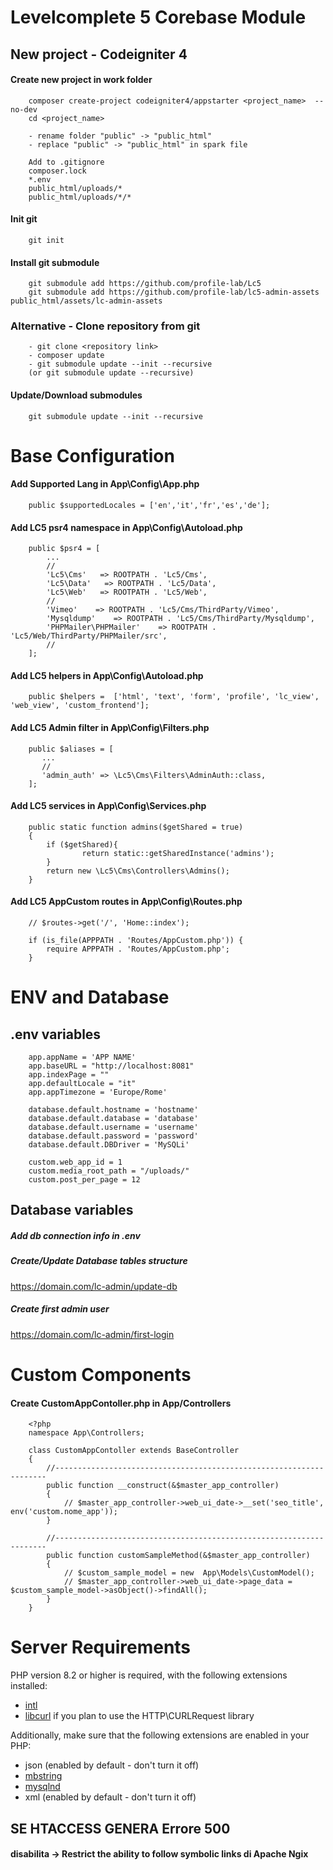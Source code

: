 # Levelcomplete 5 Corebase Module

## New project - Codeigniter 4

#### Create new project in work folder
        composer create-project codeigniter4/appstarter <project_name>  --no-dev
        cd <project_name>

        - rename folder "public" -> "public_html"
        - replace "public" -> "public_html" in spark file 

        Add to .gitignore
        composer.lock
        *.env
        public_html/uploads/*
        public_html/uploads/*/*

#### Init git

        git init

#### Install git submodule

        git submodule add https://github.com/profile-lab/Lc5
        git submodule add https://github.com/profile-lab/lc5-admin-assets public_html/assets/lc-admin-assets


### Alternative - Clone repository from git

        - git clone <repository link>
        - composer update
        - git submodule update --init --recursive 
        (or git submodule update --recursive)

#### Update/Download submodules 

        git submodule update --init --recursive

#
# Base Configuration 

#### Add Supported Lang in App\Config\App.php

        public $supportedLocales = ['en','it','fr','es','de'];

#### Add LC5 psr4 namespace in App\Config\Autoload.php
        
        public $psr4 = [
            ...
            //
            'Lc5\Cms'   => ROOTPATH . 'Lc5/Cms',
            'Lc5\Data'   => ROOTPATH . 'Lc5/Data',
            'Lc5\Web'   => ROOTPATH . 'Lc5/Web',
            //
            'Vimeo'    => ROOTPATH . 'Lc5/Cms/ThirdParty/Vimeo',
            'Mysqldump'    => ROOTPATH . 'Lc5/Cms/ThirdParty/Mysqldump',
            'PHPMailer\PHPMailer'    => ROOTPATH . 'Lc5/Web/ThirdParty/PHPMailer/src',
            //
        ];

#### Add LC5 helpers in App\Config\Autoload.php
        
        public $helpers =  ['html', 'text', 'form', 'profile', 'lc_view', 'web_view', 'custom_frontend'];


#### Add LC5 Admin filter in App\Config\Filters.php
        
        public $aliases = [
           ...
           //
           'admin_auth'	=> \Lc5\Cms\Filters\AdminAuth::class,
        ];


#### Add LC5 services in App\Config\Services.php

        public static function admins($getShared = true)
        {
            if ($getShared){
                    return static::getSharedInstance('admins');
            }
            return new \Lc5\Cms\Controllers\Admins();
        }

#### Add LC5 AppCustom routes in App\Config\Routes.php

        // $routes->get('/', 'Home::index');

        if (is_file(APPPATH . 'Routes/AppCustom.php')) {
            require APPPATH . 'Routes/AppCustom.php';
        }

#
# ENV and Database

## .env variables

        app.appName = 'APP NAME'
        app.baseURL = "http://localhost:8081"
        app.indexPage = ""
        app.defaultLocale = "it"
        app.appTimezone = 'Europe/Rome'

        database.default.hostname = 'hostname'
        database.default.database = 'database'
        database.default.username = 'username'
        database.default.password = 'password'
        database.default.DBDriver = 'MySQLi'

        custom.web_app_id = 1
        custom.media_root_path = "/uploads/"
        custom.post_per_page = 12

## Database variables

##### Add db connection info in .env 

##### Create/Update Database tables structure 
https://domain.com/lc-admin/update-db

##### Create first admin user
https://domain.com/lc-admin/first-login

#
# Custom Components

#### Create CustomAppContoller.php in App/Controllers

        <?php
        namespace App\Controllers;

        class CustomAppContoller extends BaseController
        {
            //--------------------------------------------------------------------
            public function __construct(&$master_app_controller)
            {
                // $master_app_controller->web_ui_date->__set('seo_title', env('custom.nome_app'));
            }
    
            //--------------------------------------------------------------------
            public function customSampleMethod(&$master_app_controller)
            {
                // $custom_sample_model = new  App\Models\CustomModel();
                // $master_app_controller->web_ui_date->page_data = $custom_sample_model->asObject()->findAll();
            }
        }





#
# Server Requirements

PHP version 8.2 or higher is required, with the following extensions installed:

- [intl](http://php.net/manual/en/intl.requirements.php)
- [libcurl](http://php.net/manual/en/curl.requirements.php) if you plan to use the HTTP\CURLRequest library

Additionally, make sure that the following extensions are enabled in your PHP:

- json (enabled by default - don't turn it off)
- [mbstring](http://php.net/manual/en/mbstring.installation.php)
- [mysqlnd](http://php.net/manual/en/mysqlnd.install.php)
- xml (enabled by default - don't turn it off)

## SE HTACCESS GENERA Errore 500 
#### disabilita -> Restrict the ability to follow symbolic links di Apache Ngix 